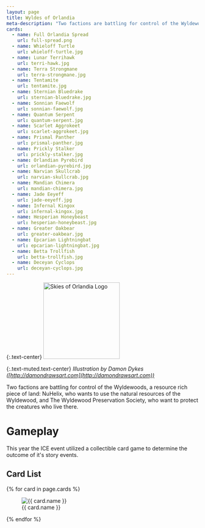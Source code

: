 ```yaml
---
layout: page
title: Wyldes of Orlandia
meta-description: "Two factions are battling for control of the Wyldewoods, a resource rich piece of land: NuHelix, who wants to use the natural resources of the Wyldewood, and The Wyldewood Preservation Society, who want to protect the creatures who live there."
cards:
  - name: Full Orlandia Spread
    url: full-spread.png
  - name: Whieloff Turtle
    url: whieloff-turtle.jpg
  - name: Lunar Terrihawk
    url: terri-hawk.jpg
  - name: Terra Strongmane
    url: terra-strongmane.jpg
  - name: Tentamite
    url: tentamite.jpg
  - name: Sternian Bluedrake
    url: sternian-bluedrake.jpg
  - name: Sonnian Faewolf
    url: sonnian-faewolf.jpg
  - name: Quantum Serpent
    url: quantum-serpent.jpg
  - name: Scarlet Aggrokeet
    url: scarlet-aggrokeet.jpg
  - name: Prismal Panther
    url: prismal-panther.jpg
  - name: Prickly Stalker
    url: prickly-stalker.jpg
  - name: Orlandian Pyrebird
    url: orlandian-pyrebird.jpg
  - name: Narvian Skullcrab
    url: narvian-skullcrab.jpg
  - name: Mandian Chimera
    url: mandian-chimera.jpg
  - name: Jade Eeyeff
    url: jade-eeyeff.jpg
  - name: Infernal Kingox
    url: infernal-kingox.jpg
  - name: Hesperian Honeybeast
    url: hesperian-honeybeast.jpg
  - name: Greater Oakbear
    url: greater-oakbear.jpg
  - name: Epcarian Lightningbat
    url: epcarian-lightningbat.jpg
  - name: Betta Trollfish
    url: betta-trollfish.jpg
  - name: Deceyan Cyclops
    url: deceyan-cyclops.jpg
---
```


{:.text-center}
<img src="http://statics.orlandia.talesoforlandia.com/past-orlandias/wyldes/wyldes-logo.jpg" height="200" alt="Skies of Orlandia Logo">

{:.text-muted.text-center}
*Illustration by Damon Dykes ([http://damondrawsart.com](http://damondrawsart.com))*

Two factions are battling for control of the Wyldewoods, a resource rich piece of land: NuHelix, who wants to use the natural resources of the Wyldewood, and The Wyldewood Preservation Society, who want to protect the creatures who live there.

# Gameplay

This year the ICE event utilized a collectible card game to determine the outcome of it's story events.

## Card List

<div class="row">
{% for card in page.cards %}
<div class="col-xl-3 col-md-4 col-sm-6 col-xs-12">
  <figure class="figure">
    <img src="http://statics.orlandia.talesoforlandia.com/past-orlandias/wyldes/cards/{{ card.url }}" alt="{{ card.name }}" class="figure-img img-fluid rounded img-rounded">
    <figcaption class="figure-caption text-muted">{{ card.name }}</figcaption>
  </figure>
</div>
{% endfor %}
</div>